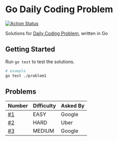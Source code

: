 # Go Daily Coding Problem

[![Action Status](https://github.com/TipsyPixie/go-daily-coding-problem/workflows/Go%20Test/badge.svg)](https://github.com/TipsyPixie/go-daily-coding-problem/actions)

Solutions for [Daily Coding Problem](https://www.dailycodingproblem.com/ "Daily Coding Problem"), written in Go

## Getting Started

Run `go test` to test the solutions.
```bash
# example
go test ./problem1
```

## Problems

Number | Difficulty | Asked By
--- | --- | ---
[#1](problem1) | EASY | Google
[#2](problem2) | HARD | Uber
[#3](problem3) | MEDIUM | Google
